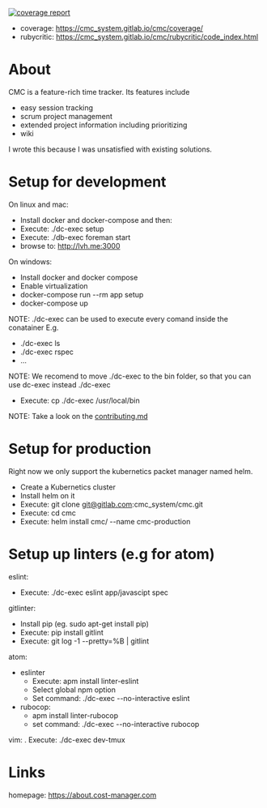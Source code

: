 [![coverage report](https://gitlab.com/cmc_system/cmc/badges/master/coverage.svg)](https://gitlab.com/cmc_system/cmc/commits/master)

* coverage: https://cmc_system.gitlab.io/cmc/coverage/
* rubycritic: https://cmc_system.gitlab.io/cmc/rubycritic/code_index.html

# About
CMC is a feature-rich time tracker. Its features include
* easy session tracking
* scrum project management
* extended project information including prioritizing
* wiki

I wrote this because I was unsatisfied with existing solutions.


# Setup for development
On linux and mac:
- Install docker and docker-compose and then:
- Execute: ./dc-exec setup
- Execute: ./db-exec foreman start
- browse to: http://lvh.me:3000

On windows:
- Install docker and docker compose
- Enable virtualization
- docker-compose run --rm app setup
- docker-compose up

NOTE: ./dc-exec can be used to execute every comand inside the conatainer E.g.
- ./dc-exec ls
- ./dc-exec rspec
- ...

NOTE: We recomend to move ./dc-exec to the bin folder, so that you can
use dc-exec instead ./dc-exec
- Execute: cp ./dc-exec /usr/local/bin

NOTE: Take a look on the [contributing.md](CONTRIBUTING.md)

# Setup for production
Right now we only support the kubernetics packet manager named helm.
- Create a Kubernetics cluster
- Install helm on it
- Execute: git clone git@gitlab.com:cmc_system/cmc.git
- Execute: cd cmc
- Execute: helm install cmc/ --name cmc-production

# Setup up linters (e.g for atom)
eslint:
- Execute: ./dc-exec eslint app/javascipt spec

gitlinter:
- Install pip (eg. sudo apt-get install pip)
- Execute: pip install gitlint
- Execute: git log -1 --pretty=%B | gitlint

atom:
- eslinter
  * Execute: apm install linter-eslint
  * Select global npm option
  * Set command: ./dc-exec --no-interactive eslint
- rubocop:
  * apm install linter-rubocop
  * set command: ./dc-exec --no-interactive rubocop

vim:
. Execute: ./dc-exec dev-tmux

# Links
homepage: https://about.cost-manager.com
